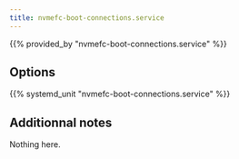 ```yaml
---
title: nvmefc-boot-connections.service
---
```


{{% provided_by "nvmefc-boot-connections.service" %}}

## Options

{{% systemd_unit "nvmefc-boot-connections.service" %}}

## Additionnal notes

Nothing here.
